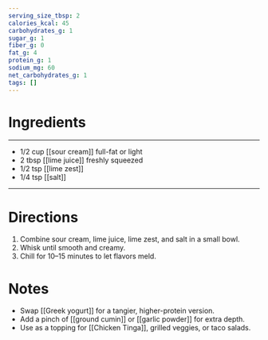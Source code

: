 ```yaml
---
serving_size_tbsp: 2
calories_kcal: 45
carbohydrates_g: 1
sugar_g: 1
fiber_g: 0
fat_g: 4
protein_g: 1
sodium_mg: 60
net_carbohydrates_g: 1
tags: []
---
```

# Ingredients
---
- 1/2 cup [[sour cream]] full-fat or light
- 2 tbsp [[lime juice]] freshly squeezed
- 1/2 tsp [[lime zest]]
- 1/4 tsp [[salt]]
---

# Directions
1. Combine sour cream, lime juice, lime zest, and salt in a small bowl.
2. Whisk until smooth and creamy.
3. Chill for 10–15 minutes to let flavors meld.

# Notes
- Swap [[Greek yogurt]] for a tangier, higher-protein version.
- Add a pinch of [[ground cumin]] or [[garlic powder]] for extra depth.
- Use as a topping for [[Chicken Tinga]], grilled veggies, or taco salads.